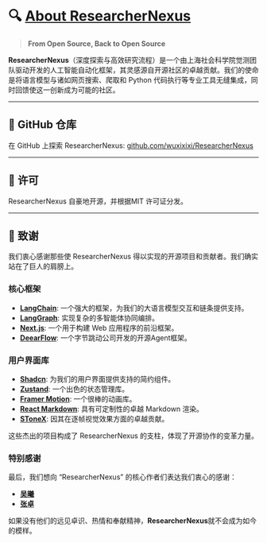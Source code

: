 # 🔍 [About ResearcherNexus](https://github.com/wuxixi/ResearcherNexus)

> **From Open Source, Back to Open Source**

**ResearcherNexus**（深度探索与高效研究流程）是一个由上海社会科学院觉测团队驱动开发的人工智能自动化框架，其灵感源自开源社区的卓越贡献。我们的使命是将语言模型与诸如网页搜索、爬取和 Python 代码执行等专业工具无缝集成，同时回馈使这一创新成为可能的社区。

---

## 🌟 GitHub 仓库

在 GitHub 上探索 ResearcherNexus: [github.com/wuxixixi/ResearcherNexus](https://github.com/wuxixixi/ResearcherNexus)

---

## 📜 许可

ResearcherNexus 自豪地开源，并根据MIT 许可证分发。

---

## 🙌 致谢

我们衷心感谢那些使 ResearcherNexus 得以实现的开源项目和贡献者。我们确实站在了巨人的肩膀上。

### 核心框架
- **[LangChain](https://github.com/langchain-ai/langchain)**: 一个强大的框架，为我们的大语言模型交互和链条提供支持。
- **[LangGraph](https://github.com/langchain-ai/langgraph)**: 实现复杂的多智能体协同编排。
- **[Next.js](https://nextjs.org/)**: 一个用于构建 Web 应用程序的前沿框架。
- **[DeearFlow](https://deerflow.tech/)**: 一个字节跳动公司开发的开源Agent框架。

### 用户界面库
- **[Shadcn](https://ui.shadcn.com/)**: 为我们的用户界面提供支持的简约组件。
- **[Zustand](https://zustand.docs.pmnd.rs/)**: 一个出色的状态管理库。
- **[Framer Motion](https://www.framer.com/motion/)**: 一个很棒的动画库。
- **[React Markdown](https://www.npmjs.com/package/react-markdown)**: 具有可定制性的卓越 Markdown 渲染。
- **[SToneX](https://github.com/stonexer)**: 因其在逐帧视觉效果方面的卓越贡献。

这些杰出的项目构成了 ResearcherNexus 的支柱，体现了开源协作的变革力量。

### 特别感谢
最后，我们想向 “ResearcherNexus” 的核心作者们表达我们衷心的感谢：

- **[吴曦](https://github.com/wuxixixi/)**
- **[张卓](https://github.com/zhangzhuo/)**

如果没有他们的远见卓识、热情和奉献精神，**ResearcherNexus**就不会成为如今的模样。
